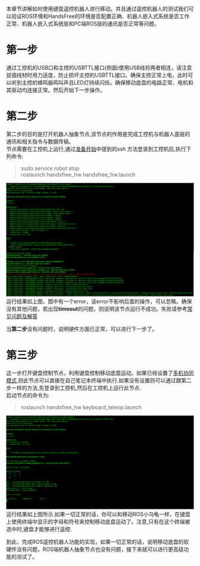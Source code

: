 本章节讲解如何使用键盘遥控机器人进行移动。并且通过遥控机器人的测试我们可以验证ROS环境和HandsFree的环境是否配置正确、机器人嵌入式系统是否工作正常、机器人嵌入式系统层和PC端ROS层的通讯是否正常等问题。  

# 第一步 #  
通过工控机的USB口和主控的USBTTL接口(侧面)使用USB线将两者相连，请注意拔插线材时用力适度，防止损坏主控的USBTTL接口。确保主控正常上电，此时可以听到主控的蜂鸣器鸣叫声且LED灯持续闪烁。确保移动底盘的电路正常、电机和其驱动均连接正常。然后开始下一步操作。  

# 第二步 #  
第二步的目的是打开机器人抽象节点,该节点的作用是完成工控机与机器人底层的通讯和相关指令与数据传输。   
节点需要在工控机上运行,通过[准备开始](/docs/Tutorial/1.1-Getting-Started.html#3-工控机与笔记本通信)中提到的ssh 方法登录到工控机后,执行下列命令:
>sudo service robot stop   
>roslaunch handsfree_hw handsfree_hw.launch  

![picture](https://github.com/doctorsrn/git_test/blob/master/HandsFree_ROS/7/7.1/1_hf_robot_node.png?raw=true)
运行结果如上图，图中有一个error，该error不影响后面的操作，可以忽略。确保没有其他问题，若出现**timeout**的问题，则说明该节点运行不成功。失败请参考[常见问题及解答](/doc/FAQ/)  

当**第二步**没有问题时，说明硬件方面已正常，可以进行下一步了。  

# 第三步 #  
这一步打开键盘控制节点，利用键盘控制移动底盘运动。如果已经设置了[多机协同模式](/docs/Tutorial/1.1-Getting-Started.html#4-多机协同设置),则此节点可以直接在自己笔记本终端中执行.如果没有设置则可以通过跟第二步一样的方法,先登录到工控机,然后在工控机上运行此节点.   
启动节点的命令为:

>roslaunch handsfree_hw keyboard_teleop.launch  

![picture](https://github.com/doctorsrn/git_test/blob/master/HandsFree_ROS/7/7.1/1_hf_teleop_node.png?raw=true)
运行结果如上图所示.如果一切正常的话，你可以和移动ROS小乌龟一样，在键盘上使用终端中显示的字母和符号来控制移动底盘运动了。注意,只有在这个终端被选中时,键盘才能够进行遥控.

到此，完成ROS遥控机器人功能的实现，如果一切正常的话，说明移动底盘的软硬件没有问题，ROS端机器人抽象节点也没有问题，接下来就可以进行更高级功能的测试了。
